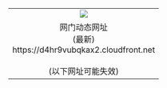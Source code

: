 ﻿<table>
  <tr></tr>
  <tr><td colspan=2 align=center><img src="https://d4hr9vubqkax2.cloudfront.net/Up/oGate.jpg" /></td></tr>
  <tr><td colspan=2 align=center>网门动态网址<br/>(最新)
<br>https://d4hr9vubqkax2.cloudfront.net
<br/><br/>(以下网址可能失效)
    </td>
  </tr>
</table>
